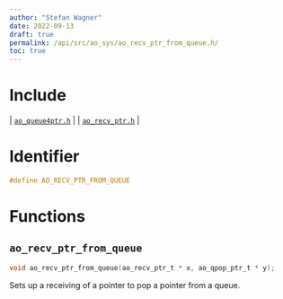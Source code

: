 ```yaml
---
author: "Stefan Wagner"
date: 2022-09-13
draft: true
permalink: /api/src/ao_sys/ao_recv_ptr_from_queue.h/
toc: true
---
```


# Include

| [`ao_queue4ptr.h`](ao_queue4ptr.h.md) |
| [`ao_recv_ptr.h`](ao_recv_ptr.h.md) |

# Identifier

```c
#define AO_RECV_PTR_FROM_QUEUE
```

# Functions

## `ao_recv_ptr_from_queue`

```c
void ao_recv_ptr_from_queue(ao_recv_ptr_t * x, ao_qpop_ptr_t * y);
```

Sets up a receiving of a pointer to pop a pointer from a queue.
